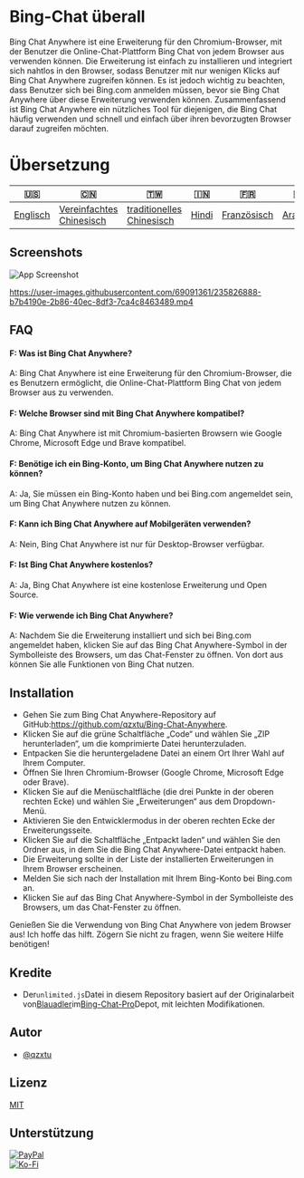 # Bing-Chat überall

Bing Chat Anywhere ist eine Erweiterung für den Chromium-Browser, mit der Benutzer die Online-Chat-Plattform Bing Chat von jedem Browser aus verwenden können. Die Erweiterung ist einfach zu installieren und integriert sich nahtlos in den Browser, sodass Benutzer mit nur wenigen Klicks auf Bing Chat Anywhere zugreifen können. Es ist jedoch wichtig zu beachten, dass Benutzer sich bei Bing.com anmelden müssen, bevor sie Bing Chat Anywhere über diese Erweiterung verwenden können. Zusammenfassend ist Bing Chat Anywhere ein nützliches Tool für diejenigen, die Bing Chat häufig verwenden und schnell und einfach über ihren bevorzugten Browser darauf zugreifen möchten.

# Übersetzung

| 🇺🇸                  | 🇨🇳                                        | 🇹🇼                                         | 🇮🇳                  | 🇫🇷                        | 🇦🇪                     | 🇩🇪                    | 🇯🇵                      | 🇪🇸                     |
| --------------------- | ------------------------------------------- | -------------------------------------------- | --------------------- | --------------------------- | ------------------------ | ----------------------- | ------------------------- | ------------------------ |
| [Englisch](README.md) | [Vereinfachtes Chinesisch](README.zh-CN.md) | [traditionelles Chinesisch](README.zh-TW.md) | [Hindi](README.hi.md) | [Französisch](README.fr.md) | [Arabisch](README.ar.md) | [Deutsch](README.de.md) | [japanisch](README.ja.md) | [Spanisch](README.es.md) |

## Screenshots

![App Screenshot](https://cdn.discordapp.com/attachments/1008195045960204349/1102732612340043807/New_Website_Blue_Mockup_Instagram_-_Laptop.gif)

<https://user-images.githubusercontent.com/69091361/235826888-b7b4190e-2b86-40ec-8df3-7ca4c8463489.mp4>

## FAQ

#### F: Was ist Bing Chat Anywhere?

A: Bing Chat Anywhere ist eine Erweiterung für den Chromium-Browser, die es Benutzern ermöglicht, die Online-Chat-Plattform Bing Chat von jedem Browser aus zu verwenden.

#### F: Welche Browser sind mit Bing Chat Anywhere kompatibel?

A: Bing Chat Anywhere ist mit Chromium-basierten Browsern wie Google Chrome, Microsoft Edge und Brave kompatibel.

#### F: Benötige ich ein Bing-Konto, um Bing Chat Anywhere nutzen zu können?

A: Ja, Sie müssen ein Bing-Konto haben und bei Bing.com angemeldet sein, um Bing Chat Anywhere nutzen zu können.

#### F: Kann ich Bing Chat Anywhere auf Mobilgeräten verwenden?

A: Nein, Bing Chat Anywhere ist nur für Desktop-Browser verfügbar.

#### F: Ist Bing Chat Anywhere kostenlos?

A: Ja, Bing Chat Anywhere ist eine kostenlose Erweiterung und Open Source.

#### F: Wie verwende ich Bing Chat Anywhere?

A: Nachdem Sie die Erweiterung installiert und sich bei Bing.com angemeldet haben, klicken Sie auf das Bing Chat Anywhere-Symbol in der Symbolleiste des Browsers, um das Chat-Fenster zu öffnen. Von dort aus können Sie alle Funktionen von Bing Chat nutzen.

## Installation

-   Gehen Sie zum Bing Chat Anywhere-Repository auf GitHub:<https://github.com/qzxtu/Bing-Chat-Anywhere>.
-   Klicken Sie auf die grüne Schaltfläche „Code“ und wählen Sie „ZIP herunterladen“, um die komprimierte Datei herunterzuladen.
-   Entpacken Sie die heruntergeladene Datei an einem Ort Ihrer Wahl auf Ihrem Computer.
-   Öffnen Sie Ihren Chromium-Browser (Google Chrome, Microsoft Edge oder Brave).
-   Klicken Sie auf die Menüschaltfläche (die drei Punkte in der oberen rechten Ecke) und wählen Sie „Erweiterungen“ aus dem Dropdown-Menü.
-   Aktivieren Sie den Entwicklermodus in der oberen rechten Ecke der Erweiterungsseite.
-   Klicken Sie auf die Schaltfläche „Entpackt laden“ und wählen Sie den Ordner aus, in dem Sie die Bing Chat Anywhere-Datei entpackt haben.
-   Die Erweiterung sollte in der Liste der installierten Erweiterungen in Ihrem Browser erscheinen.
-   Melden Sie sich nach der Installation mit Ihrem Bing-Konto bei Bing.com an.
-   Klicken Sie auf das Bing Chat Anywhere-Symbol in der Symbolleiste des Browsers, um das Chat-Fenster zu öffnen.

Genießen Sie die Verwendung von Bing Chat Anywhere von jedem Browser aus!
Ich hoffe das hilft. Zögern Sie nicht zu fragen, wenn Sie weitere Hilfe benötigen!

## Kredite

-   Der`unlimited.js`Datei in diesem Repository basiert auf der Originalarbeit von[Blauadler](https://github.com/blueagler)im[Bing-Chat-Pro](https://github.com/blueagler/Bing-Chat-Pro)Depot, mit leichten Modifikationen.

## Autor

-   [@qzxtu](https://www.github.com/qzxtu)

## Lizenz

[MIT](https://choosealicense.com/licenses/mit/)

## Unterstützung

[![PayPal](https://img.shields.io/badge/PayPal-00457C?style=for-the-badge&logo=paypal&logoColor=white)](https://paypal.me/nova355killer)  
[![Ko-Fi](https://img.shields.io/badge/kofi-00457C?style=for-the-badge&logo=ko-fi&logoColor=white)](https://ko-fi.com/nova355)
